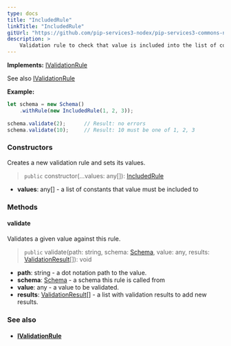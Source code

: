 ```yaml
---
type: docs
title: "IncludedRule"
linkTitle: "IncludedRule"
gitUrl: "https://github.com/pip-services3-nodex/pip-services3-commons-nodex"
description: >
    Validation rule to check that value is included into the list of constants.
---
```


**Implements:** [IValidationRule](../ivalidation_rule)

See also [IValidationRule](../ivalidation_rule)

**Example:**
```typescript
let schema = new Schema()
    .withRule(new IncludedRule(1, 2, 3));
    
schema.validate(2);      // Result: no errors
schema.validate(10);     // Result: 10 must be one of 1, 2, 3
```

### Constructors
Creates a new validation rule and sets its values.

> `public` constructor(...values: any[]): [IncludedRule]()

- **values**: any[] - a list of constants that value must be included to

### Methods

#### validate
Validates a given value against this rule.

> `public` validate(path: string, schema: [Schema](../schema), value: any, results: [ValidationResult](../validation_result)[]): void

- **path**: string - a dot notation path to the value.
- **schema**: [Schema](../schema) - a schema this rule is called from
- **value**: any - a value to be validated.
- **results**: [ValidationResult](../validation_result)[] - a list with validation results to add new results.


### See also
- #### [IValidationRule](../ivalidation_rule)
